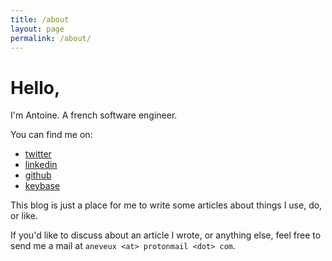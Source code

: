 ```yaml
---
title: /about
layout: page
permalink: /about/
---
```


# Hello,

I'm Antoine. A french software engineer.

You can find me on:

- [twitter](https://twitter.com/antoineneveux)
- [linkedin](https://www.linkedin.com/in/aneveux/)
- [github](https://github.com/aneveux/)
- [keybase](https://keybase.io/aneveux)

This blog is just a place for me to write some articles about things I use, do, or like.

If you'd like to discuss about an article I wrote, or anything else, feel free to send me a mail at `aneveux <at> protonmail <dot> com`.
